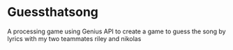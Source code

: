 # Guessthatsong
A processing game using Genius API to create a game to guess the song by lyrics with my two teammates riley and nikolas
